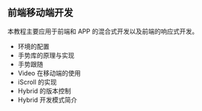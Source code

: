 ## 前端移动端开发

本教程主要应用于前端和 APP 的混合式开发以及前端的响应式开发。

* 环境的配置
* 手势库的原理与实现
* 手势跟随
* Video 在移动端的使用
* iScroll 的实现
* Hybrid 的版本控制
* Hybrid 开发模式简介

